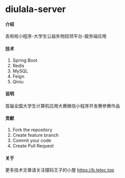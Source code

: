 # diulala-server

#### 介绍


丢啦啦小程序-大学生公益失物招领平台-服务端应用


#### 技术
1. Spring Boot
2. Redis
3. MySQL
4. Feign
5. Qiniu


#### 说明
首届全国大学生计算机应用大赛微信小程序开发赛参赛作品

#### 贡献

1. Fork the repository
2. Create feature branch
3. Commit your code
4. Create Pull Request


#### 关于

更多技术文章请关注摆码王子的小屋 https://b.letec.top
